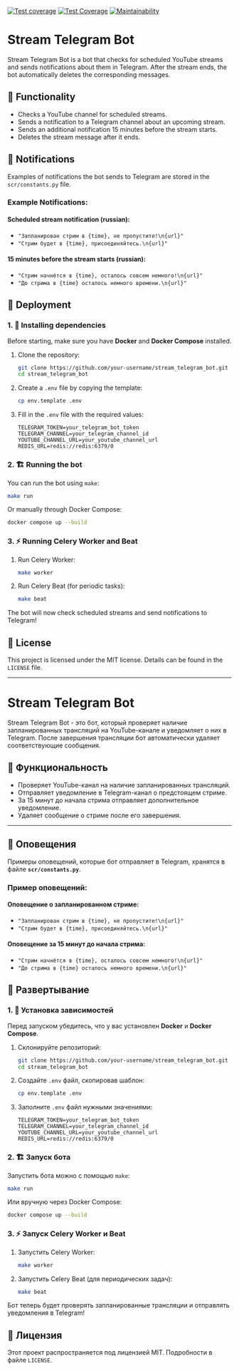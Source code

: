 [![Test coverage](https://github.com/Maksonik/stream_telegram_bot/actions/workflows/main.yml/badge.svg?branch=main)](https://github.com/Maksonik/stream_telegram_bot/actions/workflows/main.yml)
[![Test Coverage](https://api.codeclimate.com/v1/badges/ceecaeb449dfc82daaf8/test_coverage)](https://codeclimate.com/github/Maksonik/stream_telegram_bot/test_coverage)
[![Maintainability](https://api.codeclimate.com/v1/badges/ceecaeb449dfc82daaf8/maintainability)](https://codeclimate.com/github/Maksonik/stream_telegram_bot/maintainability)

# Stream Telegram Bot

Stream Telegram Bot is a bot that checks for scheduled YouTube streams and sends notifications about them in Telegram. After the stream ends, the bot automatically deletes the corresponding messages.

## 📌 Functionality
- Checks a YouTube channel for scheduled streams.
- Sends a notification to a Telegram channel about an upcoming stream.
- Sends an additional notification 15 minutes before the stream starts.
- Deletes the stream message after it ends.

## 📌 Notifications
Examples of notifications the bot sends to Telegram are stored in the `scr/constants.py` file.

### Example Notifications:

#### Scheduled stream notification (russian):
- `"Запланирован стрим в {time}, не пропустите!\n{url}"`
- `"Стрим будет в {time}, присоединяйтесь.\n{url}"`

#### 15 minutes before the stream starts (russian):
- `"Стрим начнётся в {time}, осталось совсем немного!\n{url}"`
- `"До стрима в {time} осталось немного времени.\n{url}"`

## 🚀 Deployment

### 1. 🔧 Installing dependencies
Before starting, make sure you have **Docker** and **Docker Compose** installed.

1. Clone the repository:
   ```bash
   git clone https://github.com/your-username/stream_telegram_bot.git
   cd stream_telegram_bot
   ```

2. Create a `.env` file by copying the template:
   ```bash
   cp env.template .env
   ```

3. Fill in the `.env` file with the required values:
   ```env
   TELEGRAM_TOKEN=your_telegram_bot_token
   TELEGRAM_CHANNEL=your_telegram_channel_id
   YOUTUBE_CHANNEL_URL=your_youtube_channel_url
   REDIS_URL=redis://redis:6379/0
   ```

### 2. 🏗 Running the bot
You can run the bot using `make`:

```bash
make run
```

Or manually through Docker Compose:

```bash
docker compose up --build
```

### 3. ⚡ Running Celery Worker and Beat
1. Run Celery Worker:
   ```bash
   make worker
   ```

2. Run Celery Beat (for periodic tasks):
   ```bash
   make beat
   ```

The bot will now check scheduled streams and send notifications to Telegram!

## 📜 License
This project is licensed under the MIT license. Details can be found in the `LICENSE` file.

---

# Stream Telegram Bot

Stream Telegram Bot - это бот, который проверяет наличие запланированных трансляций на YouTube-канале и уведомляет о них в Telegram. После завершения трансляции бот автоматически удаляет соответствующие сообщения.

## 📌 Функциональность
- Проверяет YouTube-канал на наличие запланированных трансляций.
- Отправляет уведомление в Telegram-канал о предстоящем стриме.
- За 15 минут до начала стрима отправляет дополнительное уведомление.
- Удаляет сообщение о стриме после его завершения.

---
## 📌 Оповещения

Примеры оповещений, которые бот отправляет в Telegram, хранятся в файле **`scr/constants.py`**.

### Пример оповещений:

#### Оповещение о запланированном стриме:

- `"Запланирован стрим в {time}, не пропустите!\n{url}"`
- `"Стрим будет в {time}, присоединяйтесь.\n{url}"`

#### Оповещение за 15 минут до начала стрима:

- `"Стрим начнётся в {time}, осталось совсем немного!\n{url}"`
- `"До стрима в {time} осталось немного времени.\n{url}"`

## 🚀 Развертывание

### 1. 🔧 Установка зависимостей

Перед запуском убедитесь, что у вас установлен **Docker** и **Docker Compose**.

1. Склонируйте репозиторий:
   ```bash
   git clone https://github.com/your-username/stream_telegram_bot.git
   cd stream_telegram_bot
   ```
2. Создайте `.env` файл, скопировав шаблон:
   ```bash
   cp env.template .env
   ```
3. Заполните `.env` файл нужными значениями:
   ```env
   TELEGRAM_TOKEN=your_telegram_bot_token
   TELEGRAM_CHANNEL=your_telegram_channel_id
   YOUTUBE_CHANNEL_URL=your_youtube_channel_url
   REDIS_URL=redis://redis:6379/0
   ```

### 2. 🏗 Запуск бота

Запустить бота можно с помощью `make`:
```bash
make run
```
Или вручную через Docker Compose:
```bash
docker compose up --build
```

### 3. ⚡ Запуск Celery Worker и Beat

1. Запустить Celery Worker:
   ```bash
   make worker
   ```
2. Запустить Celery Beat (для периодических задач):
   ```bash
   make beat
   ```

Бот теперь будет проверять запланированные трансляции и отправлять уведомления в Telegram!

## 📜 Лицензия
Этот проект распространяется под лицензией MIT. Подробности в файле `LICENSE`.
